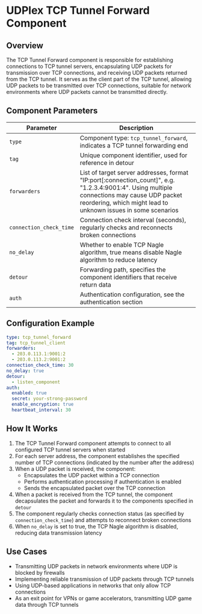 # UDPlex TCP Tunnel Forward Component

## Overview
The TCP Tunnel Forward component is responsible for establishing connections to TCP tunnel servers, encapsulating UDP packets for transmission over TCP connections, and receiving UDP packets returned from the TCP tunnel. It serves as the client part of the TCP tunnel, allowing UDP packets to be transmitted over TCP connections, suitable for network environments where UDP packets cannot be transmitted directly.

## Component Parameters

| Parameter | Description |
|-----------|-------------|
| `type` | Component type: `tcp_tunnel_forward`, indicates a TCP tunnel forwarding end |
| `tag` | Unique component identifier, used for reference in detour |
| `forwarders` | List of target server addresses, format "IP:port[:connection_count]", e.g. "1.2.3.4:9001:4". Using multiple connections may cause UDP packet reordering, which might lead to unknown issues in some scenarios |
| `connection_check_time` | Connection check interval (seconds), regularly checks and reconnects broken connections |
| `no_delay` | Whether to enable TCP Nagle algorithm, true means disable Nagle algorithm to reduce latency |
| `detour` | Forwarding path, specifies the component identifiers that receive return data |
| `auth` | Authentication configuration, see the authentication section |

## Configuration Example

```yaml
type: tcp_tunnel_forward
tag: tcp_tunnel_client
forwarders:
  - 203.0.113.1:9001:2
  - 203.0.113.2:9001:2
connection_check_time: 30
no_delay: true
detour:
  - listen_component
auth:
  enabled: true
  secret: your-strong-password
  enable_encryption: true
  heartbeat_interval: 30
```

## How It Works

1. The TCP Tunnel Forward component attempts to connect to all configured TCP tunnel servers when started
2. For each server address, the component establishes the specified number of TCP connections (indicated by the number after the address)
3. When a UDP packet is received, the component:
   - Encapsulates the UDP packet within a TCP connection
   - Performs authentication processing if authentication is enabled
   - Sends the encapsulated packet over the TCP connection
4. When a packet is received from the TCP tunnel, the component decapsulates the packet and forwards it to the components specified in `detour`
5. The component regularly checks connection status (as specified by `connection_check_time`) and attempts to reconnect broken connections
6. When `no_delay` is set to true, the TCP Nagle algorithm is disabled, reducing data transmission latency

## Use Cases

- Transmitting UDP packets in network environments where UDP is blocked by firewalls
- Implementing reliable transmission of UDP packets through TCP tunnels
- Using UDP-based applications in networks that only allow TCP connections
- As an exit point for VPNs or game accelerators, transmitting UDP game data through TCP tunnels
